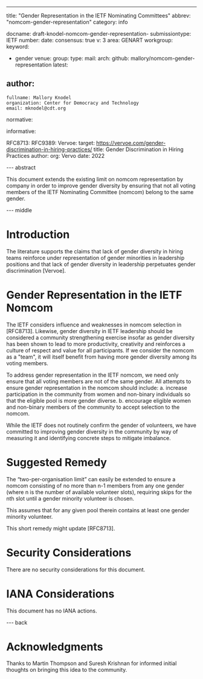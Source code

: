 ---
title: "Gender Representation in the IETF Nominating Committees"
abbrev: "nomcom-gender-representation"
category: info

docname: draft-knodel-nomcom-gender-representation-
submissiontype: IETF
number:
date:
consensus: true
v: 3
area: GENART
workgroup: 
keyword:
 - gender
venue:
  group: 
  type: 
  mail: 
  arch: 
  github: mallory/nomcom-gender-representation
  latest: 

author:
 -
    fullname: Mallory Knodel
    organization: Center for Democracy and Technology
    email: mknodel@cdt.org

normative:

informative:

  RFC8713:
  RFC9389:
  Vervoe:
    target: https://vervoe.com/gender-discrimination-in-hiring-practices/
    title: Gender Discrimination in Hiring Practices
    author:
      org: Vervo
    date: 2022

--- abstract

This document extends the existing limit on nomcom representation by company in order to improve gender diversity by ensuring that not all voting members of the IETF Nominating Committee (nomcom) belong to the same gender.

--- middle

# Introduction

The literature supports the claims that lack of gender diversity in hiring teams reinforce under representation of gender minorities in leadership positions and that lack of gender diversity in leadership perpetuates gender discrimination [Vervoe].

# Gender Representation in the IETF Nomcom

The IETF considers influence and weaknesses in nomcom selection in [RFC8713]. Likewise, gender diversity in IETF leadership should be considered a community strengthening exercise insofar as gender diversity has been shown to lead to more productivity, creativity and reinforces a culture of respect and value for all participants. If we consider the nomcom as a "team", it will itself benefit from having more gender diversity among its voting members.

To address gender representation in the IETF nomcom, we need only ensure that all voting members are not of the same gender. All attempts to ensure gender representation in the nomcom should include:
    a. increase participation in the community from women and non-binary individuals so that the eligible pool is more gender diverse.
    b. encourage eligible women and non-binary members of the community to accept selection to the nomcom.

While the IETF does not routinely confirm the gender of volunteers, we have committed to improving gender diversity in the community by way of measuring it and identifying concrete steps to mitigate imbalance.

# Suggested Remedy

The “two-per-organisation limit” can easily be extended to ensure a nomcom consisting of no more than n-1 members from any one gender (where n is the number of available volunteer slots), requiring skips for the nth slot until a gender minority volunteer is chosen.

This assumes that for any given pool therein contains at least one gender minority volunteer.

This short remedy might update [RFC8713].

# Security Considerations

There are no security considerations for this document.

# IANA Considerations

This document has no IANA actions.

--- back

# Acknowledgments

Thanks to Martin Thompson and Suresh Krishnan for informed initial thoughts on bringing this idea to the community.
